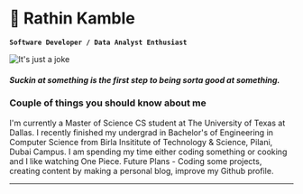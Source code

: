 # 👋 Rathin Kamble

**`Software Developer / Data Analyst Enthusiast`**


![It's just a joke](https://user-images.githubusercontent.com/7591614/197886345-55037c67-192f-423d-81b4-99132fca0ded.png)

#### <em>Suckin at something is the first step to being sorta good at something.</em>


### Couple of things you should know about me
I'm currently a Master of Science CS student at The University of Texas at Dallas. I recently finished my undergrad in Bachelor's of Engineering in Computer Science from Birla Insititute of Technology & Science, Pilani, Dubai Campus. I am spending my time either coding something or cooking and I like watching One Piece. Future Plans - Coding some projects, creating content by making a personal blog, improve my Github profile.

---
<!--
**rathink4/rathink4** is a ✨ _special_ ✨ repository because its `README.md` (this file) appears on your GitHub profile.

Here are some ideas to get you started:

- 🔭 I’m currently working on ...
- 🌱 I’m currently learning ...
- 👯 I’m looking to collaborate on ...
- 🤔 I’m looking for help with ...
- 💬 Ask me about ...
- 📫 How to reach me: ...
- 😄 Pronouns: ...
- ⚡ Fun fact: ...
-->

